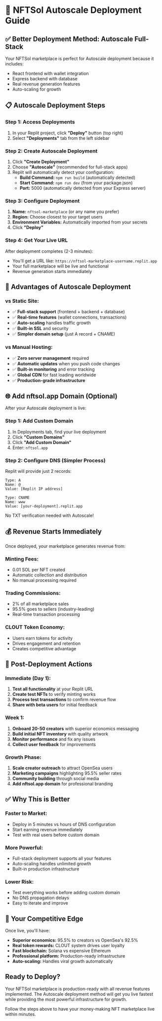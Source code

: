 # 🚀 NFTSol Autoscale Deployment Guide

## **✅ Better Deployment Method: Autoscale Full-Stack**

Your NFTSol marketplace is perfect for Autoscale deployment because it includes:
- React frontend with wallet integration
- Express backend with database
- Real revenue generation features
- Auto-scaling for growth

## **📋 Autoscale Deployment Steps**

### **Step 1: Access Deployments**
1. In your Replit project, click **"Deploy"** button (top right)
2. Select **"Deployments"** tab from the left sidebar

### **Step 2: Create Autoscale Deployment**
1. Click **"Create Deployment"**
2. Choose **"Autoscale"** (recommended for full-stack apps)
3. Replit will automatically detect your configuration:
   - **Build Command:** `npm run build` (automatically detected)
   - **Start Command:** `npm run dev` (from your package.json)
   - **Port:** 5000 (automatically detected from your Express server)

### **Step 3: Configure Deployment**
1. **Name:** `nftsol-marketplace` (or any name you prefer)
2. **Region:** Choose closest to your target users
3. **Environment Variables:** Automatically imported from your secrets
4. Click **"Deploy"**

### **Step 4: Get Your Live URL**
After deployment completes (2-3 minutes):
- You'll get a URL like: `https://nftsol-marketplace-username.replit.app`
- Your full marketplace will be live and functional
- Revenue generation starts immediately

## **🎯 Advantages of Autoscale Deployment**

### **vs Static Site:**
- ✅ **Full-stack support** (frontend + backend + database)
- ✅ **Real-time features** (wallet connections, transactions)
- ✅ **Auto-scaling** handles traffic growth
- ✅ **Built-in SSL** and security
- ✅ **Simpler domain setup** (just A record + CNAME)

### **vs Manual Hosting:**
- ✅ **Zero server management** required
- ✅ **Automatic updates** when you push code changes
- ✅ **Built-in monitoring** and error tracking
- ✅ **Global CDN** for fast loading worldwide
- ✅ **Production-grade infrastructure**

## **🌐 Add nftsol.app Domain (Optional)**

After your Autoscale deployment is live:

### **Step 1: Add Custom Domain**
1. In Deployments tab, find your live deployment
2. Click **"Custom Domains"**
3. Click **"Add Custom Domain"**
4. Enter: `nftsol.app`

### **Step 2: Configure DNS (Simpler Process)**
Replit will provide just 2 records:
```dns
Type: A
Name: @
Value: [Replit IP address]

Type: CNAME
Name: www  
Value: [your-deployment].replit.app
```

No TXT verification needed with Autoscale!

## **💰 Revenue Starts Immediately**

Once deployed, your marketplace generates revenue from:

### **Minting Fees:**
- 0.01 SOL per NFT created
- Automatic collection and distribution
- No manual processing required

### **Trading Commissions:**
- 2% of all marketplace sales
- 95.5% goes to sellers (industry-leading)
- Real-time transaction processing

### **CLOUT Token Economy:**
- Users earn tokens for activity
- Drives engagement and retention
- Creates competitive advantage

## **🚀 Post-Deployment Actions**

### **Immediate (Day 1):**
1. **Test all functionality** at your Replit URL
2. **Create test NFTs** to verify minting works
3. **Process test transactions** to confirm revenue flow
4. **Share with beta users** for initial feedback

### **Week 1:**
1. **Onboard 20-50 creators** with superior economics messaging
2. **Build initial NFT inventory** with quality artwork
3. **Monitor performance** and fix any issues
4. **Collect user feedback** for improvements

### **Growth Phase:**
1. **Scale creator outreach** to attract OpenSea users
2. **Marketing campaigns** highlighting 95.5% seller rates
3. **Community building** through social media
4. **Add nftsol.app domain** for professional branding

## **✅ Why This is Better**

### **Faster to Market:**
- Deploy in 5 minutes vs hours of DNS configuration
- Start earning revenue immediately
- Test with real users before custom domain

### **More Powerful:**
- Full-stack deployment supports all your features
- Auto-scaling handles unlimited growth
- Built-in production infrastructure

### **Lower Risk:**
- Test everything works before adding custom domain
- No DNS propagation delays
- Easy to iterate and improve

## **🎯 Your Competitive Edge**

Once live, you'll have:
- **Superior economics:** 95.5% to creators vs OpenSea's 92.5%
- **Real token rewards:** CLOUT system drives user loyalty
- **Fast blockchain:** Solana vs expensive Ethereum
- **Professional platform:** Production-ready infrastructure
- **Auto-scaling:** Handles viral growth automatically

## **Ready to Deploy?**

Your NFTSol marketplace is production-ready with all revenue features implemented. The Autoscale deployment method will get you live fastest while providing the most powerful infrastructure for growth.

Follow the steps above to have your money-making NFT marketplace live within minutes.